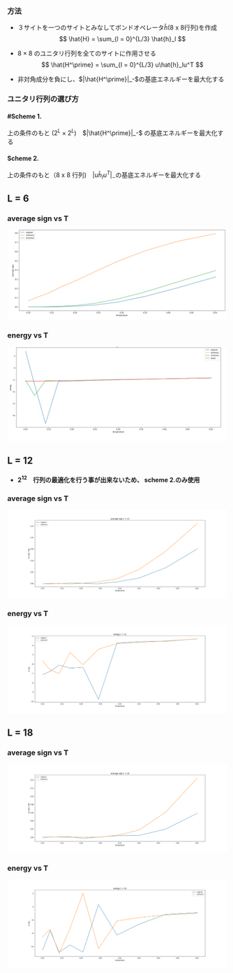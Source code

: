 
### 方法
- ３サイトを一つのサイトとみなしてボンドオペレータ$\hat{h}$(8 x 8行列)を作成
$$
\hat{H} = \sum_{l = 0}^{L/3} \hat{h}_l
$$
- $8 \times 8$ のユニタリ行列を全てのサイトに作用させる
$$
\hat{H^\prime} = \sum_{l = 0}^{L/3} u\hat{h}_lu^T
$$

- 非対角成分を負にし、$|\hat{H^\prime}|_-$の基底エネルギーを最大化する

### ユニタリ行列の選び方

#### #Scheme 1.
上の条件のもと ($2^L \times 2^L$)　$|\hat{H^\prime}|_-$ の基底エネルギーを最大化する

#### Scheme 2.
上の条件のもと（8 x 8 行列)　$|u\hat{h}_lu^T|_-$の基底エネルギーを最大化する

## L = 6

### average sign vs T

![](img/MG_sign_L6.png)


### energy vs T
![](img/MG_energy_L6.png)

## L = 12
- #### $2^12$　行列の最適化を行う事が出来ないため、 scheme 2.のみ使用
### average sign vs T

![](img/MG_sign_L12.png)


### energy vs T
![](img/MG_energy_L12.png)

## L = 18
### average sign vs T

![](img/MG_sign_L18.png)


### energy vs T
![](img/MG_energy_L18.png)